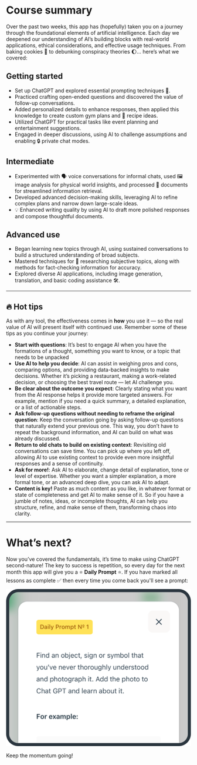 # Course summary
Over the past two weeks, this app has (hopefully) taken you on a journey through the foundational elements of artificial intelligence. Each day we deepened our understanding of AI’s building blocks with real-world applications, ethical considerations, and effective usage techniques. From baking cookies 🍪 to debunking conspiracy theories 🌔... here’s what we covered:

## Getting started
- Set up ChatGPT and explored essential prompting techniques 🤖.
- Practiced crafting open-ended questions and discovered the value of follow-up conversations.
- Added personalized details to enhance responses, then applied this knowledge to create custom gym plans and 🥞 recipe ideas.
- Utilized ChatGPT for practical tasks like event planning and entertainment suggestions.
- Engaged in deeper discussions, using AI to challenge assumptions and enabling 🔒 private chat modes.

## Intermediate
- Experimented with 🗣️ voice conversations for informal chats, used 🖼️ image analysis for physical world insights, and processed 📄 documents for streamlined information retrieval.
- Developed advanced decision-making skills, leveraging AI to refine complex plans and narrow down large-scale ideas.
- 💡 Enhanced writing quality by using AI to draft more polished responses and compose thoughtful documents.

## Advanced use
- Began learning new topics through AI, using sustained conversations to build a structured understanding of broad subjects.
- Mastered techniques for 🔎 researching subjective topics, along with methods for fact-checking information for accuracy.
- Explored diverse AI applications, including image generation, translation, and basic coding assistance 🛠️.

***

## 🔥 Hot tips
As with any tool, the effectiveness comes in **how** you use it — so the real value of AI will present itself with continued use. Remember some of these tips as you continue your journey: 

- **Start with questions**: It’s best to engage AI when you have the formations of a thought, something you want to know, or a topic that needs to be unpacked
- **Use AI to help you decide**: AI can assist in weighing pros and cons, comparing options, and providing data-backed insights to make decisions. Whether it’s picking a restaurant, making a work-related decision, or choosing the best travel route — let AI challenge you.
- **Be clear about the outcome you expect**: Clearly stating what you want from the AI response helps it provide more targeted answers. For example, mention if you need a quick summary, a detailed explanation, or a list of actionable steps.
- **Ask follow-up questions without needing to reframe the original question**: Keep the conversation going by asking follow-up questions that naturally extend your previous one. This way, you don’t have to repeat the background information, and AI can build on what was already discussed.
- **Return to old chats to build on existing context**: Revisiting old conversations can save time. You can pick up where you left off, allowing AI to use existing context to provide even more insightful responses and a sense of continuity.
- **Ask for more!**: Ask AI to elaborate, change detail of explanation, tone or level of expertise. Whether you want a simpler explanation, a more formal tone, or an advanced deep dive, you can ask AI to adapt.
- **Content is key!** Paste as much content as you like, in whatever format or state of completeness and get AI to make sense of it. So if you have a jumble of notes, ideas, or incomplete thoughts, AI can help you structure, refine, and make sense of them, transforming chaos into clarity.

***

# What’s next?
Now you’ve covered the fundamentals, it’s time to make using ChatGPT second-nature! The key to success is repetition, so every day for the next month this app will give you a ⭐ **Daily Prompt** ⭐. If you have marked all lessons as complete ✅ then every time you come back you'll see a prompt:

![Prompt](./assets/images/daily-prompt.png)

Keep the momentum going!